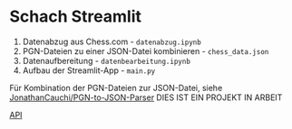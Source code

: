 # Schach Streamlit

1. Datenabzug aus Chess.com - `datenabzug.ipynb`
2. PGN-Dateien zu einer JSON-Datei kombinieren - `chess_data.json`
3. Datenaufbereitung - `datenbearbeitung.ipynb`
4. Aufbau der Streamlit-App - `main.py`

Für Kombination der PGN-Dateien zur JSON-Datei, siehe [JonathanCauchi/PGN-to-JSON-Parser](https://github.com/JonathanCauchi/PGN-to-JSON-Parser)
DIES IST EIN PROJEKT IN ARBEIT

[API](https://www.chess.com/news/view/published-data-api#pubapi-endpoint-country-profile)
